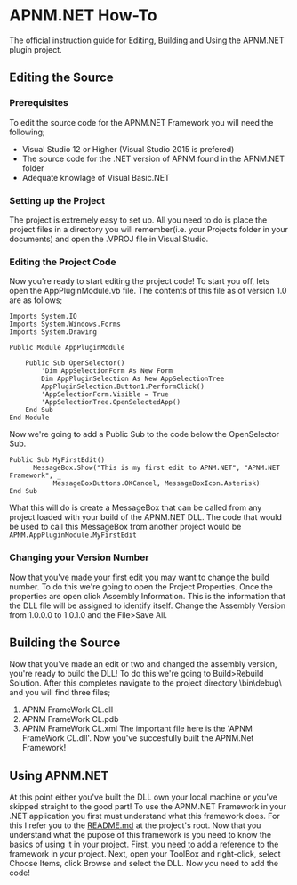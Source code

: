 # APNM.NET How-To
The official instruction guide for Editing, Building and Using the APNM.NET plugin project.
## Editing the Source
### Prerequisites
To edit the source code for the APNM.NET Framework you will need the following;
* Visual Studio 12 or Higher (Visual Studio 2015 is prefered)
* The source code for the .NET version of APNM found in the APNM.NET folder
* Adequate knowlage of Visual Basic.NET

### Setting up the Project
The project is extremely easy to set up. All you need to do is place the project files in a directory you will remember(i.e. your Projects folder in your documents) and open the .VPROJ file in Visual Studio.
### Editing the Project Code
Now you're ready to start editing the project code!
To start you off, lets open the AppPluginModule.vb file. The contents of this file as of version 1.0 are as follows;
```
Imports System.IO
Imports System.Windows.Forms
Imports System.Drawing

Public Module AppPluginModule

    Public Sub OpenSelector()
        'Dim AppSelectionForm As New Form
        Dim AppPluginSelection As New AppSelectionTree
        AppPluginSelection.Button1.PerformClick()
        'AppSelectionForm.Visible = True
        'AppSelectionTree.OpenSelectedApp()
    End Sub
End Module
```
Now we're going to add a Public Sub to the code below the OpenSelector Sub.
```
Public Sub MyFirstEdit()
      MessageBox.Show("This is my first edit to APNM.NET", "APNM.NET Framework", _
           MessageBoxButtons.OKCancel, MessageBoxIcon.Asterisk)
End Sub
```
What this will do is create a MessageBox that can be called from any project loaded with your build of the APNM.NET DLL. The code that would be used to call this MessageBox from another project would be ```APNM.AppPluginModule.MyFirstEdit```
### Changing your Version Number
Now that you've made your first edit you may want to change the build number. To do this we're going to open the Project Properties. Once the properties are open click Assembly Information. This is the information that the DLL file will be assigned to identify itself. Change the Assembly Version from 1.0.0.0 to 1.0.1.0 and the File>Save All.
## Building the Source
Now that you've made an edit or two and changed the assembly version, you're ready to build the DLL! To do this we're going to Build>Rebuild Solution. After this completes navigate to the project directory \bin\debug\ and you will find three files;
1. APNM FrameWork CL.dll
2. APNM FrameWork CL.pdb
3. APNM FrameWork CL.xml
The important file here is the 'APNM FrameWork CL.dll'. Now you've succesfully built the APNM.Net Framework!

## Using APNM.NET
At this point either you've built the DLL own your local machine or you've skipped straight to the good part!
To use the APNM.NET Framework in your .NET application you first must understand what this framework does. For this I refer you to the [README.md](https://github.com/JTechMe/APNM-Framework/blob/master/README.md) at the project's root.
Now that you understand what the pupose of this framework is you need to know the basics of using it in your project.
First, you need to add a reference to the framework in your project. Next, open your ToolBox and right-click, select Choose Items, click Browse and select the DLL. Now you need to add the code!
